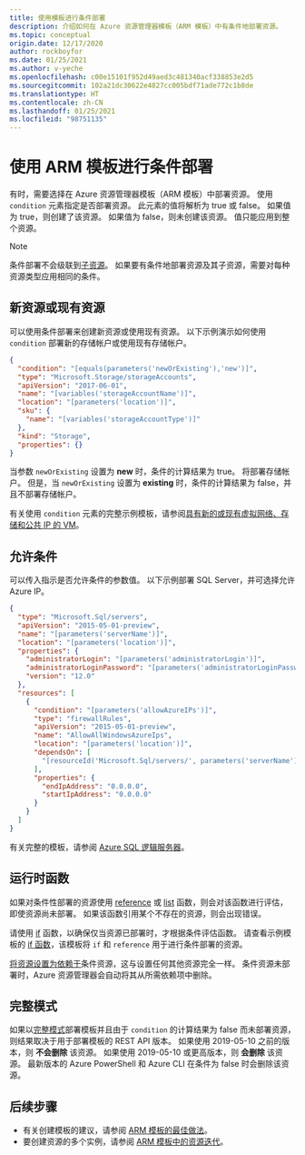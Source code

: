 ```yaml
---
title: 使用模板进行条件部署
description: 介绍如何在 Azure 资源管理器模板（ARM 模板）中有条件地部署资源。
ms.topic: conceptual
origin.date: 12/17/2020
author: rockboyfor
ms.date: 01/25/2021
ms.author: v-yeche
ms.openlocfilehash: c00e15101f952d49aed3c481340acf338853e2d5
ms.sourcegitcommit: 102a21dc30622e4827cc005bdf71ade772c1b8de
ms.translationtype: HT
ms.contentlocale: zh-CN
ms.lasthandoff: 01/25/2021
ms.locfileid: "98751135"
---
```

# <a name="conditional-deployment-in-arm-templates"></a>使用 ARM 模板进行条件部署

有时，需要选择在 Azure 资源管理器模板（ARM 模板）中部署资源。 使用 `condition` 元素指定是否部署资源。 此元素的值将解析为 true 或 false。 如果值为 true，则创建了该资源。 如果值为 false，则未创建该资源。 值只能应用到整个资源。

> [!NOTE]
> 条件部署不会级联到[子资源](child-resource-name-type.md)。 如果要有条件地部署资源及其子资源，需要对每种资源类型应用相同的条件。

## <a name="new-or-existing-resource"></a>新资源或现有资源

可以使用条件部署来创建新资源或使用现有资源。 以下示例演示如何使用 `condition` 部署新的存储帐户或使用现有存储帐户。

```json
{
  "condition": "[equals(parameters('newOrExisting'),'new')]",
  "type": "Microsoft.Storage/storageAccounts",
  "apiVersion": "2017-06-01",
  "name": "[variables('storageAccountName')]",
  "location": "[parameters('location')]",
  "sku": {
    "name": "[variables('storageAccountType')]"
  },
  "kind": "Storage",
  "properties": {}
}
```

当参数 `newOrExisting` 设置为 **new** 时，条件的计算结果为 true。 将部署存储帐户。 但是，当 `newOrExisting` 设置为 **existing** 时，条件的计算结果为 false，并且不部署存储帐户。

有关使用 `condition` 元素的完整示例模板，请参阅[具有新的或现有虚拟网络、存储和公共 IP 的 VM](https://github.com/Azure/azure-quickstart-templates/tree/master/201-vm-new-or-existing-conditions)。

## <a name="allow-condition"></a>允许条件

可以传入指示是否允许条件的参数值。 以下示例部署 SQL Server，并可选择允许 Azure IP。

```json
{
  "type": "Microsoft.Sql/servers",
  "apiVersion": "2015-05-01-preview",
  "name": "[parameters('serverName')]",
  "location": "[parameters('location')]",
  "properties": {
    "administratorLogin": "[parameters('administratorLogin')]",
    "administratorLoginPassword": "[parameters('administratorLoginPassword')]",
    "version": "12.0"
  },
  "resources": [
    {
      "condition": "[parameters('allowAzureIPs')]",
      "type": "firewallRules",
      "apiVersion": "2015-05-01-preview",
      "name": "AllowAllWindowsAzureIps",
      "location": "[parameters('location')]",
      "dependsOn": [
        "[resourceId('Microsoft.Sql/servers/', parameters('serverName'))]"
      ],
      "properties": {
        "endIpAddress": "0.0.0.0",
        "startIpAddress": "0.0.0.0"
      }
    }
  ]
}
```

有关完整的模板，请参阅 [Azure SQL 逻辑服务器](https://github.com/Azure/azure-quickstart-templates/tree/master/101-sql-logical-server)。

## <a name="runtime-functions"></a>运行时函数

如果对条件性部署的资源使用 [reference](template-functions-resource.md#reference) 或 [list](template-functions-resource.md#list) 函数，则会对该函数进行评估，即使资源尚未部署。 如果该函数引用某个不存在的资源，则会出现错误。

请使用 [if](template-functions-logical.md#if) 函数，以确保仅当资源已部署时，才根据条件评估函数。 请查看示例模板的 [if 函数](template-functions-logical.md#if)，该模板将 `if` 和 `reference` 用于进行条件部署的资源。

[将资源设置为依赖于](define-resource-dependency.md)条件资源，这与设置任何其他资源完全一样。 条件资源未部署时，Azure 资源管理器会自动将其从所需依赖项中删除。

## <a name="complete-mode"></a>完整模式

如果以[完整模式](deployment-modes.md)部署模板并且由于 `condition` 的计算结果为 false 而未部署资源，则结果取决于用于部署模板的 REST API 版本。 如果使用 2019-05-10 之前的版本，则 **不会删除** 该资源。 如果使用 2019-05-10 或更高版本，则 **会删除** 该资源。 最新版本的 Azure PowerShell 和 Azure CLI 在条件为 false 时会删除该资源。

## <a name="next-steps"></a>后续步骤

<!--Not Available on [Manage complex cloud deployments by using advanced ARM template features](https://docs.microsoft.com/learn/modules/manage-deployments-advanced-arm-template-features/)-->

* 有关创建模板的建议，请参阅 [ARM 模板的最佳做法](template-best-practices.md)。
* 要创建资源的多个实例，请参阅 [ARM 模板中的资源迭代](copy-resources.md)。

<!-- Update_Description: update meta properties, wording update, update link -->